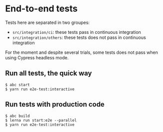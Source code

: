 # End-to-end tests 

Tests here are separated in two groupes:    
- `src/integration/ci`: these tests pass in continuous integration
- `src/integration/others`: these tests does not pass in continuous integration


For the moment and despite several trials, some tests does not pass when using Cypress headless mode.      


## Run all tests, the quick way

    $ abc start
    $ yarn run e2e-test:interactive


## Run tests with production code

    $ abc build
    $ lerna run start:e2e --parallel
    $ yarn run e2e-test:interactive



